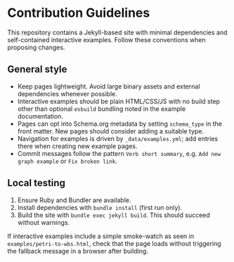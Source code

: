 # Contribution Guidelines

This repository contains a Jekyll-based site with minimal dependencies and self-contained interactive examples. Follow these conventions when proposing changes.

## General style
- Keep pages lightweight. Avoid large binary assets and external dependencies whenever possible.
- Interactive examples should be plain HTML/CSS/JS with no build step other than optional `esbuild` bundling noted in the example documentation.
- Pages can opt into Schema.org metadata by setting `schema_type` in the front matter. New pages should consider adding a suitable type.
- Navigation for examples is driven by `_data/examples.yml`; add entries there when creating new example pages.
- Commit messages follow the pattern `Verb short summary`, e.g. `Add new graph example` or `Fix broken link`.

## Local testing
1. Ensure Ruby and Bundler are available.
2. Install dependencies with `bundle install` (first run only).
3. Build the site with `bundle exec jekyll build`.
   This should succeed without warnings.

If interactive examples include a simple smoke-watch as seen in `examples/petri-to-wbs.html`, check that the page loads without triggering the fallback message in a browser after building.

